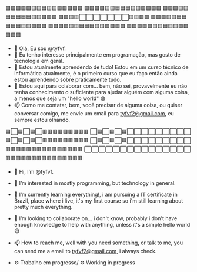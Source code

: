 🟩🟩🟩🟩🟩🟨🟨🟦🟨🟨🟩🟩🟩🟩🟩
🟩🟩🟩🟩🟨🟨🟦🟦🟦🟨🟨🟩🟩🟩🟩
🟩🟩🟩🟨🟨🟦🟦🟦🟦🟦🟨🟨🟩🟩🟩
🟩🟩🟨🟨⬜⬜⬜⬜⬜⬜⬜🟨🟨🟩🟩
🟩🟩🟩🟨🟨🟦🟦🟦🟦🟦🟨🟨🟩🟩🟩
🟩🟩🟩🟩🟨🟨🟦🟦🟦🟨🟨🟩🟩🟩🟩
🟩🟩🟩🟩🟩🟨🟨🟦🟨🟨🟩🟩🟩🟩🟩

- 👋 Olá, Eu sou @tyfvf.
- 👀 Eu tenho interesse principalmente em programação, mas gosto de tecnologia em geral.
- 🌱 Estou atualmente aprendendo de tudo! Estou em um curso técnico de informática atualmente, é o primeiro curso que eu faço então ainda estou aprendendo sobre praticamente tudo.
- 💞️ Estou aqui para colaborar com... bem, não sei, provavelmente eu não tenha conhecimento o suficiente para ajudar alguém com alguma coisa, a menos que seja um "hello world" 😅
- 📫 Como me contatar, bem, você precisar de alguma coisa, ou quiser conversar comigo, me envie um email para tyfvf2@gmail.com, eu sempre estou olhando.


🟦⬜🟦⬜🟦⬜🟥🟥🟥🟥🟥🟥🟥🟥🟥
⬜🟦⬜🟦⬜🟦⬜⬜⬜⬜⬜⬜⬜⬜⬜
🟦⬜🟦⬜🟦⬜🟥🟥🟥🟥🟥🟥🟥🟥🟥
⬜🟦⬜🟦⬜🟦⬜⬜⬜⬜⬜⬜⬜⬜⬜
🟥🟥🟥🟥🟥🟥🟥🟥🟥🟥🟥🟥🟥🟥🟥
⬜⬜⬜⬜⬜⬜⬜⬜⬜⬜⬜⬜⬜⬜⬜
🟥🟥🟥🟥🟥🟥🟥🟥🟥🟥🟥🟥🟥🟥🟥

- 👋 Hi, I’m @tyfvf.
- 👀 I’m interested in mostly programming, but technology in general.
- 🌱 I’m currently learning everything!, i am pursuing a IT certificate in Brazil, place where i live, it's my first course so i'm still learning about pretty much everything.
- 💞️ I’m looking to collaborate on... i don't know, probably i don't have enough knowledge to help with anything, unless it's a simple hello world 😅
- 📫 How to reach me, well with you need something, or talk to me, you can send me a email to tyfvf2@gmail.com, i always check.






- ⚙️ Trabalho em progresso/ ⚙️ Working in progress
